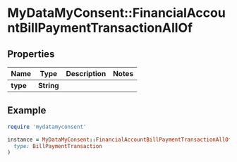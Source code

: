# MyDataMyConsent::FinancialAccountBillPaymentTransactionAllOf

## Properties

| Name | Type | Description | Notes |
| ---- | ---- | ----------- | ----- |
| **type** | **String** |  |  |

## Example

```ruby
require 'mydatamyconsent'

instance = MyDataMyConsent::FinancialAccountBillPaymentTransactionAllOf.new(
  type: BillPaymentTransaction
)
```

